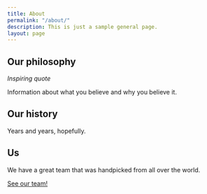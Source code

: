 ```yaml
---
title: About
permalink: "/about/"
description: This is just a sample general page.
layout: page
---
```


## Our philosophy

_Inspiring quote_

Information about what you believe and why you believe it.

## Our history

Years and years, hopefully.

## Us

We have a great team that was handpicked from all over the world.

[See our team!](/about/team/)
